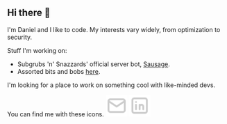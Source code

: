 ## Hi there 👋

I'm Daniel and I like to code. My interests vary widely, from optimization to security. 

Stuff I'm working on:
- Subgrubs 'n' Snazzards' official server bot, [Sausage](https://github.com/theSignSaysDie/sausage-FOUR).
- Assorted bits and bobs [here](https://github.com/theSignSaysDie/portfolio).

I'm looking for a place to work on something cool with like-minded devs.

You can find me with these icons.
[<img src="icons/mail.svg" height="50">](mailto:d.t.angres@gmail.com) [<img src="icons/brand-linkedin.svg" height="50">](https://www.linkedin.com/in/daniel-angres-66080417a/)

<!--
**theSignSaysDie/theSignSaysDie** is a ✨ _special_ ✨ repository because its `README.md` (this file) appears on your GitHub profile.

Here are some ideas to get you started:

- 🔭 I’m currently working on ...
- 🌱 I’m currently learning ...
- 👯 I’m looking to collaborate on ...
- 🤔 I’m looking for help with ...
- 💬 Ask me about ...
- 📫 How to reach me: ...
- 😄 Pronouns: ...
- ⚡ Fun fact: ...
-->
